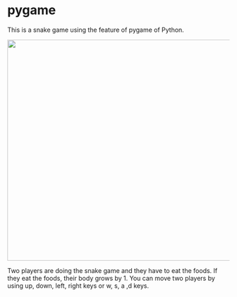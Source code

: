 # pygame
This is a snake game using the feature of pygame of Python.

<image src="https://user-images.githubusercontent.com/71162530/103754187-60b44f00-504f-11eb-9f4b-a30b13c6a54b.png" width=700 height=500>
  
 
Two players are doing the snake game and they have to eat the foods.
If they eat the foods, their body grows by 1. 
You can move two players by using up, down, left, right keys or w, s, a ,d keys. 


